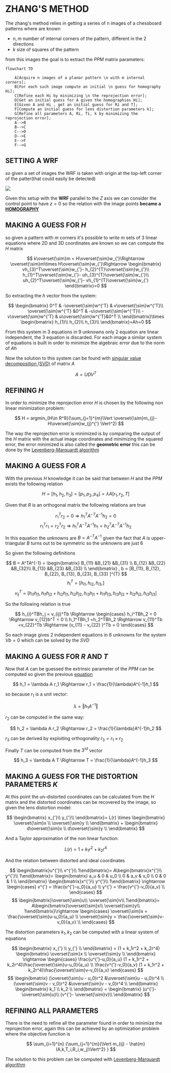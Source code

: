 # ZHANG'S METHOD

The zhang's method relies in getting a series of n images of a chessboard patterns where are known

- $n,m$ number of internal corners of the pattern, different in the 2 directions
- $k$ size of squares of the pattern

from this images the goal is to extract the $PPM$ matrix parameters:

```mermaid
flowchart TD

	A[Acquire n images of a planar pattern \n with m internal corners];
	B[For each such image compute an initial \n guess for homography Hi];
	C[Refine each Hi by minimizing \n the reprojection error];
	D[Get an initial guess for A given the homographies Hi];
	E[Given A and Hi , get an initial guess for Ri and T];
	F[Compute an initial guess for lens distortion parameters k];
	G[Refine all parameters A, Ri, Ti, k by minimizing the reprojection error];
	A-->B
	B-->C
	C-->D
	D-->E
	E-->F
	F-->G
```

## SETTING A WRF

so given a set of images the WRF is taken with origin at the top-left corner of the patter(that could easily be detected)

![](Pasted%20image%2020240222173836.png)

Given this setup with the **WRF** parallel to the $Z$ axis we can consider the control point to have $z=0$ so the relation with the image points **became a [HOMOGRAPHY](HOMOGRAPHY.md)**

## MAKING A GUESS FOR $H$

so given a pattern with $m$ corners it's possible to write $m$ sets of 3 linear equations where 2D and 3D coordinates are known so we can compute the $H$ matrix 

$$
k\overset{\sim}m = H\overset{\sim}w_{'}\Rightarrow \overset{\sim}m\times H\overset{\sim}w_{'}\Rightarrow
\begin{bmatrix}
vh_{3}^T\overset{\sim}w_{'}- h_{2}^{T}\overset{\sim}w_{'}\\
h_{1}^T\overset{\sim}w_{'}- uh_{3}^{T}\overset{\sim}w_{'}\\
uh_{2}^T\overset{\sim}w_{'}- vh_{1}^{T}\overset{\sim}w_{'} 
\end{bmatrix}=0
$$

So extracting the $h$ vector from the system:

$$
\begin{bmatrix}
0^T & -\overset{\sim}w^{'T} & v\overset{\sim}w^{'T}\\
 \overset{\sim}w^{'T} &0^T & -u\overset{\sim}w^{'T}\\
 -v\overset{\sim}w^{'T}  & u\overset{\sim}w^{'T}&0^T \\
\end{bmatrix}\times
\begin{bmatrix}
h_{1}\\
h_{2}\\
h_{3}\\
\end{bmatrix}=Ah=0
$$
	
From this system in 3 equations in 9 unknowns only 2 equation are linear independent, the 3 equation is discarded.
For each image a similar system of equations is built in order to minimize the algebraic error due to the norm of $Ah$

Now the solution to this system can be found with [singular value decomposition (SVD)](https://en.wikipedia.org/wiki/Singular_value_decomposition) of matrix $A$ 

$$
A = UDV^T
$$

## REFINING $H$

In order to minimize the reprojection error $H$ is chosen by the following non linear minimization problem:

$$
H = argmin_{H\in R^9}(\sum_{j=1}^{m}\Vert \overset{\sim}m_{j}-H\overset{\sim}w_{j}^{'} \Vert^2)
$$

The way the reprojection error is minimized is by comparing the output of the $H$ matrix with the actual image coordinates and minimizing the squared error, the error minimized is also called the **geometric error** this can be done by the [Levenberg-Marquardt algorithm](https://it.wikipedia.org/wiki/Algoritmo_di_Levenberg-Marquardt)

## MAKING A GUESS FOR $A$

With the previous $H$ knowledge it can be said that between $H$ and the $PPM$ exists the following relation

$$
H = [h_{1},h_{2},h_{3}] = [p_{1},p_{2},p_{4}] = \lambda A[r_{1},r_{2},T]
$$

Given that $R$ is an orthogonal matrix the following relations are true 

$$
r_{1}^Tr_{2} = 0 \Rightarrow h_{1}^TA^{-T}A^{-1}h_{2} = 0
$$
$$
r_{1}^Tr_{1} =r_{2}^Tr_{2}   \Rightarrow h_{1}^TA^{-T}A^{-1}h_{1} = h_{2}^TA^{-T}A^{-1}h_{2} 
$$

In this equation the unknowns are $B=A^{-T}A^{-1}$  given the fact that $A$ is upper-triangular  $B$ turns out to be symmetric so the unknowns are just $6$ 

So given the following definitions

$$
B = A^TA^{-1} = 
\begin{bmatrix}
B_{11} &B_{21} &B_{31} \\
B_{12} &B_{22} &B_{32}\\
B_{13} &B_{23} &B_{33} \\
\end{bmatrix} , b = [B_{11}, B_{12}, B_{22}, B_{13}, B_{23}, B_{33} ]^{T}
$$
$$
h_i^T = [h_{i1},h_{i2},h_{i3},]
$$
$$
v_{ij}^T = [h_{i1}h_{j1},h_{i1}h_{j2} + h_{i2}h_{j1},h_{i2}h_{j2},h_{i3}h_{j1} + h_{i1}h_{j3},h_{i3}h_{j2} + h_{i2}h_{j2},h_{i3}h_{j3}] 
$$

So the following relation is true

$$
h_{i}^TBh_j = v_{ij}^Tb \Rightarrow 
\begin{cases}
h_i^TBh_2 = 0 \Rightarrow v_{12}b^T = 0 \\
h_1^TBh_1 =h_2^TBh_2 \Rightarrow v_{11}^Tb =v_{22}^Tb \Rightarrow (v_{11} - v_{22} )^Tb = 0
\end{cases}
$$

So each image gives 2 independent equations in 6 unknowns for the system $Vb = 0$ which can be solved by the $SVD$

## MAKING A GUESS FOR $R$ AND $T$

Now that $A$ can be guessed the extrinsic parameter of the $PPM$ can be computed so given the previous [equation](#^404a3c) 

$$
h_1 = \lambda A r_1 \Rightarrow r_1 = \frac{1}{\lambda}A^{-1}h_1
$$

so because $r_1$ is a unit vector:

$$
\lambda =\Vert h_1 A^{-1}\Vert
$$

$r_2$ can be computed in the same way:

$$
h_2 = \lambda A r_2 \Rightarrow r_2 = \frac{1}{\lambda}A^{-1}h_2
$$

$r_3$ can be derived by exploiting orthogonality $r_3 = r_1 \times r_2$

Finally $T$ can be computed from the $3^{rd}$ vector

$$
h_3 = \lambda A T \Rightarrow T = \frac{1}{\lambda}A^{-1}h_3
$$

## MAKING A  GUESS FOR THE DISTORTION PARAMETERS $K$

At this point the un-distorted coordinates can be calculated from the $H$ matrix and the distorted coordinates can be recovered by the image, so given the lens distortion model:

$$
\begin{bmatrix}
x_{'}\\
y_{'}\\
\end{bmatrix}= L(r) \times
\begin{bmatrix}
\overset{\sim}x \\ 
\overset{\sim}y \\ 
\end{bmatrix} + 
\begin{bmatrix}
d\overset{\sim}x \\ 
d\overset{\sim}y \\ 
\end{bmatrix}
$$

And a Taylor approximation of the non linear function:

$$
L(r) = 1 + k_{1}r^2+ k_{2}r^4 
$$

And the relation between distorted and ideal coordinates

$$
\begin{bmatrix}u^{'}\\ v^{'}\\ 1\end{bmatrix}= 
A\begin{bmatrix}x^{'}\\ y^{'}\\ 1\end{bmatrix}= 
\begin{bmatrix}
a_u & 0 & u_0 \\
0 & a_v & v_0 \\
0 & 0 & 1 \\
\end{bmatrix}
\begin{bmatrix}x^{'}\\ y^{'}\\ 1\end{bmatrix} \rightarrow
\begin{cases}
x^{'} = \frac{u^{'}-u_0}{a_u} \\
y^{'} = \frac{v^{'}-v_0}{a_v} \\
\end{cases}
$$
$$
\begin{bmatrix}\overset{\sim}u\\ \overset{\sim}v\\ 1\end{bmatrix}= 
A\begin{bmatrix}\overset{\sim}x\\ \overset{\sim}y\\ 1\end{bmatrix}\rightarrow
\begin{cases}
\overset{\sim}x = \frac{\overset{\sim}u-u_0}{a_u} \\
\overset{\sim}y = \frac{\overset{\sim}v-v_0}{a_v} \\
\end{cases}
$$

The distortion parameters $k_1,k_2$ can be computed with a linear system of equations

$$
\begin{bmatrix}
x_{'} \\
y_{'} \\
\end{bmatrix} = 
(1 + k_1r^2 + k_2r^4)
\begin{bmatrix}
\overset{\sim}x \\
\overset{\sim}y \\
\end{bmatrix} \rightarrow
\begin{cases}
\frac{u^{'}-u_0}{a_u} (1 + k_1r^2 + k_2r^4)\frac{\overset{\sim}u-u_0}{a_u} \\
\frac{v^{'}-v_0}{a_v} (1 + k_1r^2 + k_2r^4)\frac{\overset{\sim}v-v_0}{a_v} 
\end{cases}
$$
$$
\begin{bmatrix}
(\overset{\sim}u - u_0)r^2 &\overset{\sim}u - u_0)r^4 \\
(\overset{\sim}v - v_0)r^2 &\overset{\sim}v - v_0)r^4 \\
\end{bmatrix}
\begin{bmatrix}
k_1 \\
k_2 \\
\end{bmatrix} = 
\begin{bmatrix}
(u^{'}- \overset{\sim}u)\\
(v^{'}- \overset{\sim}v)\\
\end{bmatrix}
$$

## REFINING ALL PARAMETERS

There is the need to refine all the parameter found in order to minimize the reprojection error, again this can be achieved by an optimization problem where the objective function is

$$
\sum_{i=1}^{n} {\sum_{j=1}^{m}{\Vert m_{ij} - \hat{m}(A,k,T_i,R_i,w_j)\Vert^2} }
$$

The solution to this  problem can be computed with  [Levenberg-Marquardt algorithm](https://it.wikipedia.org/wiki/Algoritmo_di_Levenberg-Marquardt)